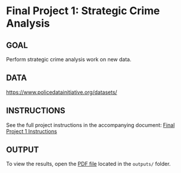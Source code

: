 # Final Project 1: Strategic Crime Analysis

## GOAL
Perform strategic crime analysis work on new data.

## DATA
https://www.policedatainitiative.org/datasets/

## INSTRUCTIONS
See the full project instructions in the accompanying document: [Final Project 1 Instructions](instructions)

## OUTPUT
To view the results, open the [PDF file](outputs/FinalProject1.) located in the `outputs/` folder.
